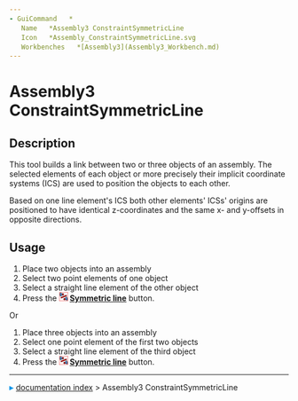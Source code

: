 ```yaml
---
- GuiCommand   *
   Name   *Assembly3 ConstraintSymmetricLine
   Icon   *Assembly_ConstraintSymmetricLine.svg
   Workbenches   *[Assembly3](Assembly3_Workbench.md)
---
```


# Assembly3 ConstraintSymmetricLine

## Description

This tool builds a link between two or three objects of an assembly. The selected elements of each object or more precisely their implicit coordinate systems (ICS) are used to position the objects to each other.

Based on one line element\'s ICS both other elements\' ICSs\' origins are positioned to have identical z-coordinates and the same x- and y-offsets in opposite directions.

## Usage

1.  Place two objects into an assembly
2.  Select two point elements of one object
3.  Select a straight line element of the other object
4.  Press the **<img src="images/Assembly_ConstraintSymmetricLine.svg" width=16px> [Symmetric line](Assembly3_ConstraintSymmetricLine.md)** button.

Or

1.  Place three objects into an assembly
2.  Select one point element of the first two objects
3.  Select a straight line element of the third object
4.  Press the **<img src="images/Assembly_ConstraintSymmetricLine.svg" width=16px> [Symmetric line](Assembly3_ConstraintSymmetricLine.md)** button.



---
![](images/Right_arrow.png) [documentation index](../README.md) > Assembly3 ConstraintSymmetricLine
